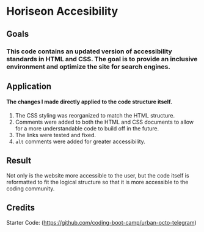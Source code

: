 # Horiseon Accesibility

## Goals

### This code contains an updated version of accessibility standards in HTML and CSS. The goal is to provide an inclusive environment and optimize the site for search engines. 

## Application

#### The changes I made directly applied to the code structure itself. 
1. The CSS styling was reorganized to match the HTML structure. 
2. Comments were added to both the HTML and CSS documents to allow for a more understandable code to build off in the future.
3. The links were tested and fixed.
4. `alt` comments were added for greater accessibility. 

## Result

Not only is the website more accessible to the user, but the code itself is reformatted to fit the logical structure so that it is more accessible to the coding community. 


## Credits

Starter Code: (https://github.com/coding-boot-camp/urban-octo-telegram)
